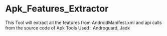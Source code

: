 # Apk_Features_Extractor
This Tool will extract all the features from AndroidManifest.xml and api calls from the source code of Apk
Tools Used : Androguard, Jadx
